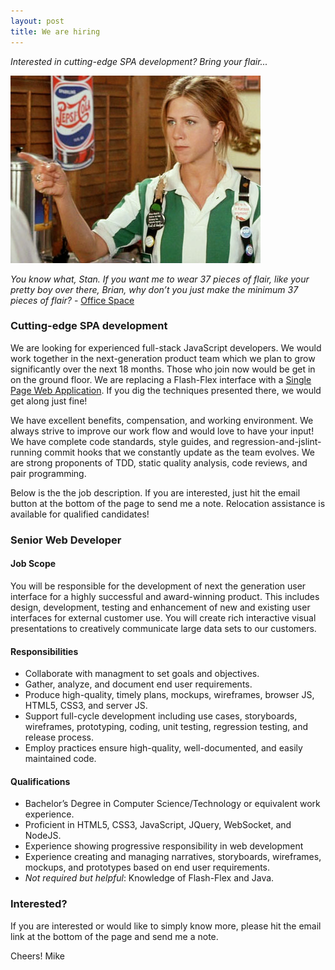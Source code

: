 ```yaml
---
layout: post
title: We are hiring
---
```

*Interested in cutting-edge SPA development? Bring your flair...*

![Bring your flair...](/images/2015-09-17-flair.jpg)

*You know what, Stan. If you want me to wear 37 pieces of flair, like
your pretty boy over there, Brian, why don’t you just make the minimum 37
pieces of flair?* - [Office Space](http://www.methodshop.com/2001/02/office-space-quotes.shtml)

### Cutting-edge SPA development
We are looking for experienced full-stack JavaScript developers.
We would work together in the next-generation product team which we plan to
grow significantly over the next 18 months. Those who join now would be get 
in on the ground floor.  We are replacing a Flash-Flex interface with a [Single Page Web Application](http://www.amazon.com/Single-Page-Applications-end---end/dp/1617290750). 
If you dig the techniques presented there, we would get along just fine!

We have excellent benefits, compensation, and working environment. 
We always strive to improve our work flow and would love to have your input!
We have complete code standards, style guides, and regression-and-jslint-running
commit hooks that we constantly update as the team evolves. We are strong proponents 
of TDD, static quality analysis, code reviews, and pair programming.

Below is the the job description.  If you are interested, just hit the email 
button at the bottom of the page to send me a note.  Relocation assistance is
available for qualified candidates!

### Senior Web Developer

#### Job Scope
You will be responsible for the development of next the generation user
interface for a highly successful and award-winning product.  This includes
design, development, testing and enhancement of new and existing user
interfaces for external customer use. You will create rich interactive visual
presentations to creatively communicate large data sets to our customers.

#### Responsibilities
- Collaborate with managment to set goals and objectives.
- Gather, analyze, and document end user requirements.
- Produce high-quality, timely plans, mockups, wireframes, browser JS, HTML5, CSS3, and server JS.
- Support full-cycle development including use cases, storyboards,
  wireframes, prototyping, coding, unit testing, regression testing, 
  and release process.
- Employ practices ensure high-quality, well-documented, and easily maintained
  code.

#### Qualifications
- Bachelor’s Degree in Computer Science/Technology or equivalent work experience.
- Proficient in HTML5, CSS3, JavaScript, JQuery, WebSocket, and NodeJS.
- Experience showing progressive responsibility in web development
- Experience creating and managing narratives, storyboards, wireframes, mockups,
  and prototypes based on end user requirements.
- *Not required but helpful*: Knowledge of Flash-Flex and Java.

### Interested?

If you are interested or would like to simply know more, please hit the email
link at the bottom of the page and send me a note.

Cheers! Mike
